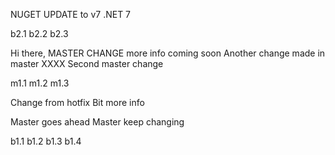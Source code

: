 NUGET UPDATE to v7
.NET 7

b2.1
b2.2
b2.3

Hi there, MASTER CHANGE
more info coming soon
Another change made in master XXXX
Second master change

m1.1
m1.2
m1.3

Change from hotfix
Bit more info

Master goes ahead
Master keep changing

b1.1
b1.2
b1.3
b1.4